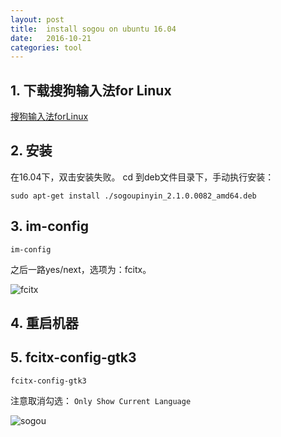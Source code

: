 ```yaml
---
layout: post
title:  install sogou on ubuntu 16.04
date:   2016-10-21
categories: tool
---
```


## 1. 下载搜狗输入法for Linux

[搜狗输入法forLinux](http://pinyin.sogou.com/linux/)

## 2. 安装

在16.04下，双击安装失败。
cd 到deb文件目录下，手动执行安装：

```
sudo apt-get install ./sogoupinyin_2.1.0.0082_amd64.deb 
```

## 3. im-config 

```
im-config
``` 

之后一路yes/next，选项为：fcitx。

![fcitx](/wiki/wiki/im-fcitx.png)

## 4. 重启机器

## 5. fcitx-config-gtk3

```
fcitx-config-gtk3
```

注意取消勾选： `Only Show Current Language`

![sogou](/wiki/wiki/sogou.png)
